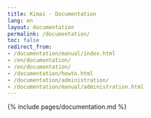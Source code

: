 ```yaml
---
title: Kimai - Documentation
lang: en
layout: documentation
permalink: /documentation/
toc: false
redirect_from:
- /documentation/manual/index.html
- /en/documentation/
- /en/documentation/
- /documentation/howto.html
- /documentation/administration/
- /documentation/manual/administration.html
---
```


{% include pages/documentation.md %}
